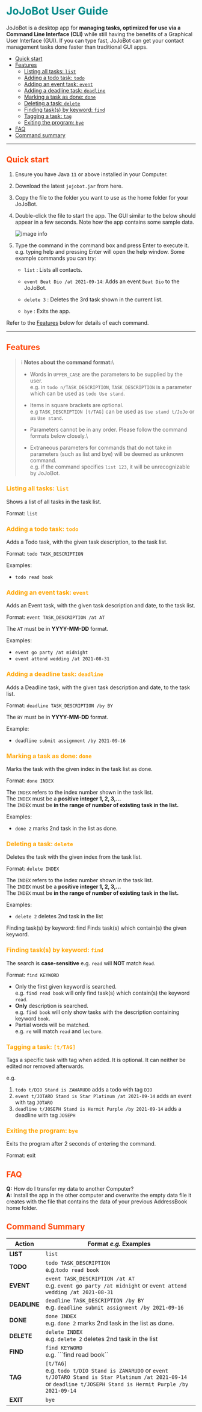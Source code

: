 # <span style="color:darkcyan">JoJoBot User Guide</span>
JoJoBot is a desktop app for **managing tasks, optimized for use via a Command Line Interface (CLI)** while still having 
the benefits of a Graphical User Interface (GUI). If you can type fast, JoJoBot can get your contact management tasks 
done faster than traditional GUI apps.

* [Quick start](#quick-start)
* [Features](#features)
  * [Listing all tasks: ```list```](#listing-all-tasks--list)
  * [Adding a todo task: ```todo```](#adding-a-todo-task--todo)
  * [Adding an event task: ```event```](#adding-an-event-task--event)
  * [Adding a deadline task: ```deadline```](#adding-a-deadline-task--deadline)
  * [Marking a task as done: ```done```](#marking-a-task-as-done--done)
  * [Deleting a task: ```delete```](#deleting-a-task--delete)
  * [Finding task(s) by keyword: ```find```](#finding-task(s)-by-keyword--find)
  * [Tagging a task: ```tag```](#tagging-a-task--tag)
  * [Exiting the program: ```bye```](#exiting-the-program--bye)
* [FAQ](#faq)
* [Command summary](#command-summary)

---
##  <span style="color:orangered">Quick start</span>
1. Ensure you have Java ```11``` or above installed in your Computer.

2. Download the latest ```jojobot.jar``` from here.

3. Copy the file to the folder you want to use as the home folder for your JoJoBot.

4. Double-click the file to start the app. The GUI similar to the below should appear in a few seconds. 
Note how the app contains some sample data.

    ![image info](./Ui.png)

5. Type the command in the command box and press Enter to execute it. e.g. typing help and pressing Enter will open the help window.
Some example commands you can try:

    * ```list``` : Lists all contacts.

    * ```event Beat Dio /at 2021-09-14```: Adds an event ```Beat Dio``` to the JoJoBot.

    * ```delete 3``` : Deletes the 3rd task shown in the current list.

    * ```bye``` : Exits the app.

Refer to the [Features](##Features) below for details of each command.

---

## <span style="color:orangered">Features</span>

>:information_source: **Notes about the command format:**\
>* Words in ```UPPER_CASE``` are the parameters to be supplied by the user.\
>e.g. in ```todo n/TASK_DESCRIPTION```, ```TASK_DESCRIPTION``` is a parameter which can be used as ```todo Use stand```.
>
>* Items in square brackets are optional.\
>e.g ```TASK_DESCRIPTION [t/TAG]``` can be used as ```Use stand t/JoJo``` or as ```Use stand```.
>
>* Parameters cannot be in any order. Please follow the command formats below closely.\
>
>* Extraneous parameters for commands that do not take in parameters (such as list and bye) will be 
deemed as unknown command.\
>e.g. if the command specifies ```list 123```, it will be unrecognizable by JoJoBot.

### <span style="color:orange"> Listing all tasks: ```list```</span>

Shows a list of all tasks in the task list.

Format: ```list```

### <span style="color:orange"> Adding a todo task: ```todo``` </span>

Adds a Todo task, with the given task description, to the task list.

Format: ```todo TASK_DESCRIPTION```

Examples:

* ```todo read book```

### <span style="color:orange"> Adding an event task: ```event``` </span>
Adds an Event task, with the given task description and date, to the task list.

Format: ```event TASK_DESCRIPTION /at AT```

The ```AT``` must be in **YYYY-MM-DD** format.

Examples:
* ```event go party /at midnight```
* ```event attend wedding /at 2021-08-31```

### <span style="color:orange"> Adding a deadline task: ```deadline``` </span>
Adds a Deadline task, with the given task description and date, to the task list.

Format: ```deadline TASK_DESCRIPTION /by BY```

The ```BY``` must be in **YYYY-MM-DD** format.

Example:
* ```deadline submit assignment /by 2021-09-16```

### <span style="color:orange"> Marking a task as done: ```done``` </span>
Marks the task with the given index in the task list as done.

Format: ```done INDEX```

The ```INDEX``` refers to the index number shown in the task list.\
The ```INDEX``` must be a **positive integer 1, 2, 3,…**\
The ```INDEX``` must be **in the range of number of existing task in the list.**

Examples:
* ```done 2``` marks 2nd task in the list as done.

### <span style="color:orange"> Deleting a task: ```delete``` </span>
Deletes the task with the given index from the task list.

Format: ```delete INDEX```

The ```INDEX``` refers to the index number shown in the task list.\
The ```INDEX``` must be a **positive integer 1, 2, 3,…**\
The ```INDEX``` must be **in the range of number of existing task in the list.**

Examples:
* ```delete 2``` deletes 2nd task in the list

Finding task(s) by keyword: find
Finds task(s) which contain(s) the given keyword.

### <span style="color:orange">Finding task(s) by keyword:  ```find``` </span>
The search is **case-sensitive** e.g. ```read``` will **NOT** match ```Read```.

Format: ```find KEYWORD```

* Only the first given keyword is searched.\
e.g. ```find read book``` will only find task(s) which contain(s) the keyword ```read```.
* **Only** description is searched.\
e.g. ```find book``` will only show tasks with the description containing keyword ```book```.
* Partial words will be matched.\
e.g. ```re``` will match ```read``` and ```lecture```.

### <span style="color:orange">Tagging a task: ```[t/TAG]```<span>
Tags a specific task with tag when added. It is optional. It can neither be edited nor removed afterwards.

e.g. 
1. ```todo t/DIO Stand is ZAWARUDO``` adds a todo with tag ```DIO```
2. ```event t/JOTARO Stand is Star Platinum /at 2021-09-14``` adds an event with tag ```JOTARO```
3. ```deadline t/JOSEPH Stand is Hermit Purple /by 2021-09-14``` adds a deadline with tag ```JOSEPH```

### <span style="color:orange">Exiting the program: ```bye```</span>
Exits the program after 2 seconds of entering the command.

Format: exit



## <span style="color:orangered">FAQ</span>
**Q:** How do I transfer my data to another Computer?\
**A:** Install the app in the other computer and overwrite the empty data file it creates with the file that contains the 
data of your previous AddressBook home folder.

## <span style="color:orangered">Command Summary</span>
**Action** | **Format *e.g.* Examples**
------------ | -------------
**LIST** | ```list```
**TODO** | ```todo TASK_DESCRIPTION``` <br />e.g.```todo read book```
**EVENT**| ```event TASK_DESCRIPTION /at AT``` <br />e.g.  ```event go party /at midnight``` or ```event attend wedding /at 2021-08-31```
**DEADLINE**| ```deadline TASK_DESCRIPTION /by BY``` <br />e.g. ```deadline submit assignment /by 2021-09-16```
**DONE**| ```done INDEX``` <br />e.g. ```done 2``` marks 2nd task in the list as done.
**DELETE**| ```delete INDEX``` <br />e.g. ```delete 2``` deletes 2nd task in the list
**FIND**| ```find KEYWORD``` <br />e.g. ```find read book``
**TAG**| ```[t/TAG]``` <br />e.g. ```todo t/DIO Stand is ZAWARUDO``` or ```event t/JOTARO Stand is Star Platinum /at 2021-09-14``` or ```deadline t/JOSEPH Stand is Hermit Purple /by 2021-09-14```
**EXIT**| ```bye```